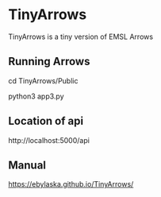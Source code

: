 # TinyArrows
TinyArrows is a tiny version of EMSL Arrows

## Running Arrows
cd TinyArrows/Public

python3 app3.py


## Location of api
http://localhost:5000/api


## Manual ##
https://ebylaska.github.io/TinyArrows/
